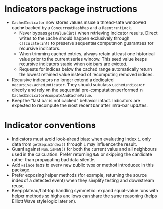 # Indicators package instructions
- `CachedIndicator` now stores values inside a thread-safe windowed cache backed by a `ConcurrentHashMap` and a `ReentrantLock`.
  * Never bypass `getValue(int)` when retrieving indicator results. Direct writes to the cache should happen exclusively through
    `calculate(int)` to preserve sequential computation guarantees for recursive indicators.
  * When trimming cached entries, always retain at least one historical value prior to the current series window. This seed value
    keeps recursive indicators stable when old bars are evicted.
  * Requests for indices below the cached range automatically return the lowest retained value instead of recomputing removed
    indices.
- Recursive indicators no longer extend a dedicated `RecursiveCachedIndicator`. They should subclass `CachedIndicator`
  directly and rely on the sequential pre-computation performed in `CachedIndicator#computeAndCacheValue`.
- Keep the "last bar is not cached" behavior intact. Indicators are expected to recompute the most recent bar after intra-bar
  updates.
# Indicator conventions

- Indicators must avoid look-ahead bias: when evaluating index `i`, only data from `getBeginIndex()` through `i` may influence the result.
- Guard against `Num.isNaN()` for both the current value and all neighbours used in the calculation. Prefer returning `NaN` or skipping the candidate rather than propagating bad data silently.
- Add `@since` tags to every new public type or method introduced in this package.
- Prefer exposing helper methods (for example, returning the source index of a detected event) when they simplify testing and downstream reuse.
- Keep plateau/flat-top handling symmetric: expand equal-value runs with helper methods so highs and lows can share the same reasoning (helps Elliott Wave style logic later on).
